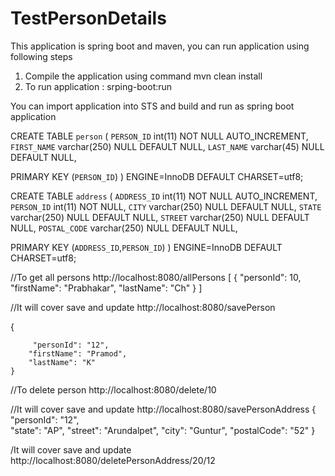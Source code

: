 # TestPersonDetails

This application is spring boot and maven, you can run application using following steps

1. Compile the application using  command mvn clean install
2. To run application : srping-boot:run

You can import application into STS and build and run as spring boot application



CREATE TABLE `person` (
  `PERSON_ID` int(11) NOT NULL AUTO_INCREMENT,
  `FIRST_NAME` varchar(250) NULL DEFAULT NULL,
  `LAST_NAME` varchar(45) NULL DEFAULT NULL,
  
  PRIMARY KEY (`PERSON_ID`)
) ENGINE=InnoDB DEFAULT CHARSET=utf8;


CREATE TABLE `address` ( 
  `ADDRESS_ID` int(11) NOT NULL AUTO_INCREMENT,
  `PERSON_ID` int(11) NOT NULL,
  `CITY` varchar(250) NULL DEFAULT NULL,
  `STATE` varchar(250) NULL DEFAULT NULL,
  `STREET` varchar(250) NULL DEFAULT NULL,
  `POSTAL_CODE` varchar(250) NULL DEFAULT NULL,
  
  PRIMARY KEY (`ADDRESS_ID`,`PERSON_ID`)
) ENGINE=InnoDB DEFAULT CHARSET=utf8;


//To get all persons
http://localhost:8080/allPersons
[
    {
        "personId": 10,
        "firstName": "Prabhakar",
        "lastName": "Ch"
    }
]


//It will cover save and update
http://localhost:8080/savePerson

{
        
         "personId": "12",
        "firstName": "Pramod",
        "lastName": "K"
    }

//To delete person
http://localhost:8080/delete/10


//It will cover save and update
http://localhost:8080/savePersonAddress
{
    "personId": "12",   
    "state": "AP",
    "street": "Arundalpet",
    "city": "Guntur",
    "postalCode": "52"
}

/It will cover save and update
http://localhost:8080/deletePersonAddress/20/12



